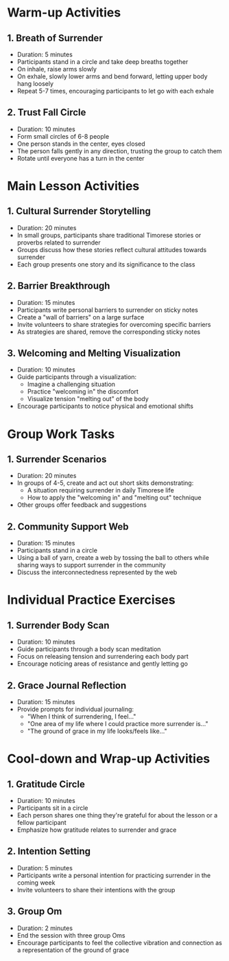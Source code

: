 # Warm-up Activities

## 1. Breath of Surrender
- Duration: 5 minutes
- Participants stand in a circle and take deep breaths together
- On inhale, raise arms slowly
- On exhale, slowly lower arms and bend forward, letting upper body hang loosely
- Repeat 5-7 times, encouraging participants to let go with each exhale

## 2. Trust Fall Circle
- Duration: 10 minutes
- Form small circles of 6-8 people
- One person stands in the center, eyes closed
- The person falls gently in any direction, trusting the group to catch them
- Rotate until everyone has a turn in the center

# Main Lesson Activities

## 1. Cultural Surrender Storytelling
- Duration: 20 minutes
- In small groups, participants share traditional Timorese stories or proverbs related to surrender
- Groups discuss how these stories reflect cultural attitudes towards surrender
- Each group presents one story and its significance to the class

## 2. Barrier Breakthrough
- Duration: 15 minutes
- Participants write personal barriers to surrender on sticky notes
- Create a "wall of barriers" on a large surface
- Invite volunteers to share strategies for overcoming specific barriers
- As strategies are shared, remove the corresponding sticky notes

## 3. Welcoming and Melting Visualization
- Duration: 10 minutes
- Guide participants through a visualization:
  * Imagine a challenging situation
  * Practice "welcoming in" the discomfort
  * Visualize tension "melting out" of the body
- Encourage participants to notice physical and emotional shifts

# Group Work Tasks

## 1. Surrender Scenarios
- Duration: 20 minutes
- In groups of 4-5, create and act out short skits demonstrating:
  * A situation requiring surrender in daily Timorese life
  * How to apply the "welcoming in" and "melting out" technique
- Other groups offer feedback and suggestions

## 2. Community Support Web
- Duration: 15 minutes
- Participants stand in a circle
- Using a ball of yarn, create a web by tossing the ball to others while sharing ways to support surrender in the community
- Discuss the interconnectedness represented by the web

# Individual Practice Exercises

## 1. Surrender Body Scan
- Duration: 10 minutes
- Guide participants through a body scan meditation
- Focus on releasing tension and surrendering each body part
- Encourage noticing areas of resistance and gently letting go

## 2. Grace Journal Reflection
- Duration: 15 minutes
- Provide prompts for individual journaling:
  * "When I think of surrendering, I feel..."
  * "One area of my life where I could practice more surrender is..."
  * "The ground of grace in my life looks/feels like..."

# Cool-down and Wrap-up Activities

## 1. Gratitude Circle
- Duration: 10 minutes
- Participants sit in a circle
- Each person shares one thing they're grateful for about the lesson or a fellow participant
- Emphasize how gratitude relates to surrender and grace

## 2. Intention Setting
- Duration: 5 minutes
- Participants write a personal intention for practicing surrender in the coming week
- Invite volunteers to share their intentions with the group

## 3. Group Om
- Duration: 2 minutes
- End the session with three group Oms
- Encourage participants to feel the collective vibration and connection as a representation of the ground of grace